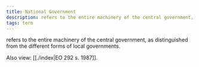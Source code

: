 ```yaml
---
title: National Government
description: refers to the entire machinery of the central government, as distinguished from the different forms of local governments.
tags: term
---
```


refers to the entire machinery of the central government, as distinguished from the different forms of local governments.

Also view: [[./index|EO 292 s. 1987]].
